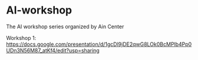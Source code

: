 # AI-workshop
The AI workshop series organized by Ain Center


Workshop 1: https://docs.google.com/presentation/d/1gcDl9jDE2qwG8LOk0BcMPlb4Pp0UDn3N56M87_atKf4/edit?usp=sharing
